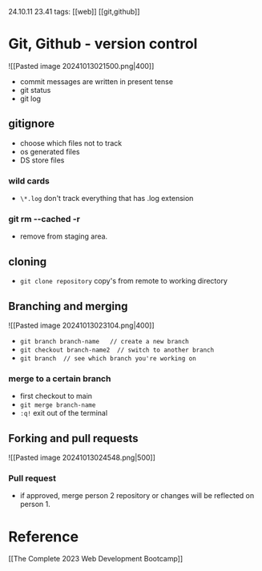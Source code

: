 24.10.11  23.41
tags: [[web]] [[git,github]] 

# Git, Github - version control

![[Pasted image 20241013021500.png|400]]
- commit messages are written in present tense
- git status
- git log

## gitignore
- choose which files not to track
- os generated files
- DS store files

### wild cards
- `\*.log`  don't track everything that has .log extension

### git rm --cached -r
- remove from staging area.

## cloning
- `git clone repository`  copy's from remote to working directory

## Branching and merging
![[Pasted image 20241013023104.png|400]]

- `git branch branch-name   // create a new branch`
- `git checkout branch-name2  // switch to another branch`
- `git branch  // see which branch you're working on`

### merge to a certain branch
- first checkout to main
- `git merge branch-name`
- `:q!`   exit out of the terminal

## Forking and pull requests
![[Pasted image 20241013024548.png|500]]
### Pull request
- if approved, merge person 2 repository or changes will be reflected on person 1.


# Reference

[[The Complete 2023 Web Development Bootcamp]]
